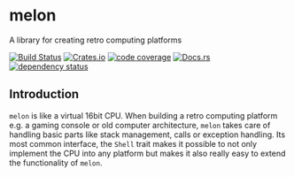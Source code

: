 # melon
A library for creating retro computing platforms

[![Build Status][travis-image]][travis-link]
[![Crates.io][crate-image]][crate-link]
[![code coverage][codecov-image]][codecov-link]
[![Docs.rs][docs-image]][docs-link]
[![dependency status][deps-image]][deps-link]

## Introduction
`melon` is like a virtual 16bit CPU. When building a retro computing platform e.g. a gaming console or old computer architecture, `melon` takes care of handling basic parts like stack management, calls or exception handling. Its most common interface, the `Shell` trait makes it possible to not only implement the CPU into any platform but makes it also really easy to extend the functionality of `melon`.

[deps-image]:https://deps.rs/repo/github/bakervm/melon/status.svg
[deps-link]: https://deps.rs/repo/github/bakervm/melon
[crate-image]: https://img.shields.io/crates/v/melon.svg
[crate-link]: https://crates.io/crates/melon
[travis-image]: https://travis-ci.org/bakervm/melon.svg?branch=master
[travis-link]: https://travis-ci.org/bakervm/melon
[docs-image]: https://docs.rs/melon/badge.svg
[docs-link]: https://docs.rs/melon
[codecov-image]: https://codecov.io/gh/bakervm/melon/branch/master/graph/badge.svg
[codecov-link]: https://codecov.io/gh/bakervm/melon
